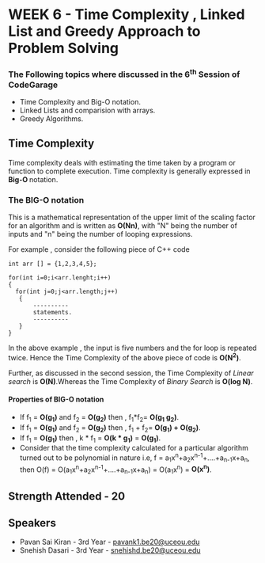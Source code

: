 # WEEK 6 - Time Complexity , Linked List and Greedy Approach to Problem Solving

### The Following topics where discussed in the 6<sup>th</sup> Session of CodeGarage

* Time Complexity and Big-O notation.
* Linked Lists and comparision with arrays.
* Greedy Algorithms.

## Time Complexity

<p> Time complexity deals with estimating the time taken by a program or function to complete execution. Time complexity is generally expressed in <b> Big-O </b> notation.
  
### The BIG-O notation
<p>This is a mathematical representation of the upper limit of the scaling factor for an algorithm and is written as <b>O(Nn)</b>, with "N" being the number of inputs and "n" being the number of looping expressions.</p>

For example , consider the following piece of C++ code
```
int arr [] = {1,2,3,4,5};

for(int i=0;i<arr.lenght;i++)
{
  for(int j=0;j<arr.length;j++)
   {  
       ----------
       statements. 
       ----------
   }
}      
```

In the above example , the input is five numbers and the for loop is repeated twice. Hence the Time Complexity of the above piece of code is <b>O(N<sup>2</sup>)</b>.

Further, as discussed in the second session, the Time Complexity of <i>Linear search</i> is <b>O(N)</b>.Whereas the Time Complexity of <i>Binary Search </i> is <b>O(log N)</b>.

#### Properties of BIG-O notation

* If f<sub>1</sub> = <b>O(g<sub>1</sub>)</b> and f<sub>2</sub> = <b>O(g<sub>2</sub>)</b> then , f<sub>1</sub>*f<sub>2</sub>= <b>O(g<sub>1</sub> g<sub>2</sub>)</b>.
* If f<sub>1</sub> = <b>O(g<sub>1</sub>)</b> and f<sub>2</sub> = <b>O(g<sub>2</sub>)</b> then , f<sub>1</sub> + f<sub>2</sub>= <b>O(g<sub>1</sub>) + O(g<sub>2</sub>)</b>.
*  If f<sub>1</sub> = <b>O(g<sub>1</sub>)</b> then , k * f<sub>1</sub> = <b>O(k * g<sub>1</sub>)</b> = <b>O(g<sub>1</sub>)</b>.
* Consider that the time complexity calculated for a particular algorithm turned out to be polynomial in nature i.e, 
f = a<sub>1</sub>x<sup>n</sup>+a<sub>2</sub>x<sup>n-1</sup>+....+a<sub>n-1</sub>x+a<sub>n</sub>, 
then O(f) = O(a<sub>1</sub>x<sup>n</sup>+a<sub>2</sub>x<sup>n-1</sup>+....+a<sub>n-1</sub>x+a<sub>n</sub>) = O(a<sub>1</sub>x<sup>n</sup>) = <b>O(x<sup>n</sup>)</b>.


## Strength Attended - 20

## Speakers

* Pavan Sai Kiran - 3rd Year - pavank1.be20@uceou.edu
* Snehish Dasari - 3rd Year - snehishd.be20@uceou.edu

